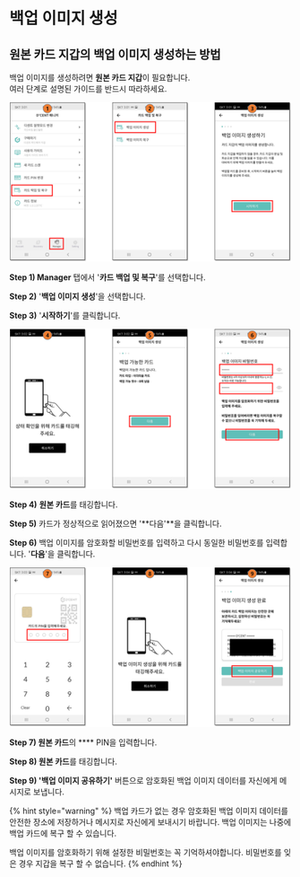 # 백업 이미지 생성

## 원본 카드 지갑의 백업 이미지 생성하는 방법

백업 이미지를 생성하려면 **원본 카드 지갑**이 필요합니다.\
여러 단계로 설명된 가이드를 반드시 따라하세요.

![](<../../.gitbook/assets/1 (4).png>)

**Step 1) Manager** 탭에서 '**카드 백업 및 복구**'를 선택합니다.

**Step 2)** '**백업 이미지 생성**'을 선택합니다.

**Step 3)** '**시작하기**'를 클릭합니다.

![](<../../.gitbook/assets/2 (5).png>)

**Step 4)** **원본 카드**를 태깅합니다.&#x20;

**Step 5)** 카드가 정상적으로 읽어졌으면 '**다음'**을 클릭합니다.&#x20;

**Step 6)** 백업 이미지를 암호화할 비밀번호를 입력하고 다시 동일한 비밀번호를 입력합니다. '**다음**'을 클릭합니다.

![](<../../.gitbook/assets/3 (4).png>)

**Step 7) 원본 카드**의 **** PIN을 입력합니다.

**Step 8) 원본 카드**를 태깅합니다.

**Step 9) '백업 이미지 공유하기'** 버튼으로 암호화된 백업 이미지 데이터를 자신에게 메시지로  보냅니다.&#x20;

{% hint style="warning" %}
백업 카드가 없는 경우 암호화된 백업 이미지 데이터를 안전한 장소에 저장하거나 메시지로 자신에게 보내시기 바랍니다. 백업 이미지는 나중에 백업 카드에 복구 할 수 있습니다.&#x20;

백업 이미지를 암호화하기 위해 설정한 비밀번호는 꼭 기억하셔야합니다. 비밀번호를 잊은 경우 지갑을 복구 할 수 없습니다.
{% endhint %}
